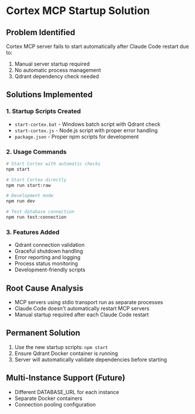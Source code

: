 # Cortex MCP Startup Solution

## Problem Identified
Cortex MCP server fails to start automatically after Claude Code restart due to:
1. Manual server startup required
2. No automatic process management
3. Qdrant dependency check needed

## Solutions Implemented

### 1. Startup Scripts Created
- `start-cortex.bat` - Windows batch script with Qdrant check
- `start-cortex.js` - Node.js script with proper error handling
- `package.json` - Proper npm scripts for development

### 2. Usage Commands
```bash
# Start Cortex with automatic checks
npm start

# Start Cortex directly
npm run start:raw

# Development mode
npm run dev

# Test database connection
npm run test:connection
```

### 3. Features Added
- Qdrant connection validation
- Graceful shutdown handling
- Error reporting and logging
- Process status monitoring
- Development-friendly scripts

## Root Cause Analysis
- MCP servers using stdio transport run as separate processes
- Claude Code doesn't automatically restart MCP servers
- Manual startup required after each Claude Code restart

## Permanent Solution
1. Use the new startup scripts: `npm start`
2. Ensure Qdrant Docker container is running
3. Server will automatically validate dependencies before starting

## Multi-Instance Support (Future)
- Different DATABASE_URL for each instance
- Separate Docker containers
- Connection pooling configuration